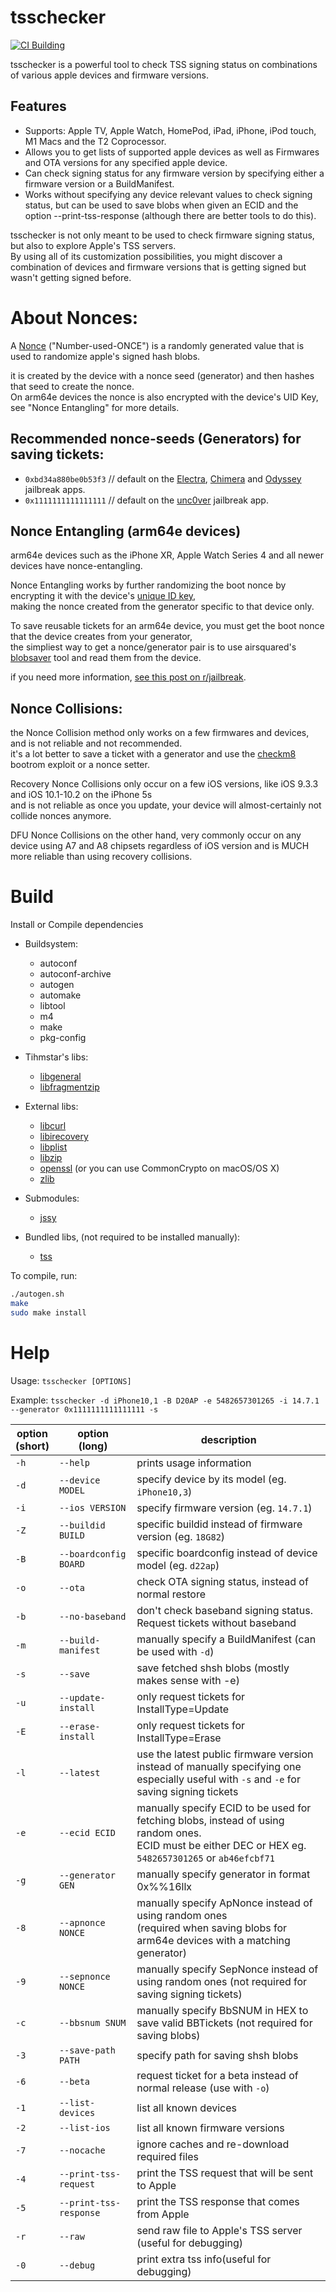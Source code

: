 # tsschecker
[![CI Building](https://img.shields.io/github/workflow/status/1Conan/tsschecker/Build%20%26%20Release/main?style=for-the-badge)](https://github.com/1Conan/tsschecker/actions)

tsschecker is a powerful tool to check TSS signing status on combinations of various apple devices and firmware versions.

## Features  
* Supports: Apple TV, Apple Watch, HomePod, iPad, iPhone, iPod touch, M1 Macs and the T2 Coprocessor.
* Allows you to get lists of supported apple devices as well as Firmwares and OTA versions for any specified apple device.
* Can check signing status for any firmware version by specifying either a firmware version or a BuildManifest.
* Works without specifying any device relevant values to check signing status, but can be used to save blobs when given an ECID and the option --print-tss-response (although there are better tools to do this).

tsschecker is not only meant to be used to check firmware signing status, but also to explore Apple's TSS servers.<br/>
By using all of its customization possibilities, you might discover a combination of devices and firmware versions that is getting signed but wasn't getting signed before. 

# About Nonces:
A [Nonce](https://wikipedia.org/wiki/Cryptographic_nonce) ("Number-used-ONCE") is a randomly generated value that is used to randomize apple's signed hash blobs.

it is created by the device with a nonce seed (generator) and then hashes that seed to create the nonce.<br/>On arm64e devices the nonce is also encrypted with the device's UID Key, see "Nonce Entangling" for more details.

## Recommended nonce-seeds (Generators) for saving tickets:
* `0xbd34a880be0b53f3` // default on the [Electra](https://coolstar.org/electra/), [Chimera](https://chimera.coolstar.org/) and [Odyssey](https://theodyssey.dev/) jailbreak apps.
* `0x1111111111111111` // default on the [unc0ver](https://unc0ver.dev) jailbreak app.

## Nonce Entangling (arm64e devices)
arm64e devices such as the iPhone XR, Apple Watch Series 4 and all newer devices have nonce-entangling.

Nonce Entangling works by further randomizing the boot nonce by encrypting it with the device's [unique ID key](https://www.theiphonewiki.com/wiki/UID_key),<br/>
making the nonce created from the generator specific to that device only.

To save reusable tickets for an arm64e device, you must get the boot nonce that the device creates from your generator,<br/>
the simpliest way to get a nonce/generator pair is to use airsquared's [blobsaver](https://github.com/airsquared/blobsaver) tool and read them from the device.

if you need more information, [see this post on r/jailbreak](https://www.reddit.com/r/jailbreak/comments/cssh8f/tutorial_easiest_way_to_save_blobs_on_a12/).

## Nonce Collisions:

the Nonce Collision method only works on a few firmwares and devices, and is not reliable and not recommended.<br/>it's a lot better to save a ticket with a generator and use the [checkm8](https://github.com/axi0mx/ipwndfu) bootrom exploit or a nonce setter.

Recovery Nonce Collisions only occur on a few iOS versions, like iOS 9.3.3 and iOS 10.1-10.2 on the iPhone 5s<br/>and is not reliable as once you update, your device will almost-certainly not collide nonces anymore.

DFU Nonce Collisions on the other hand, very commonly occur on any device using A7 and A8 chipsets regardless of iOS version and is MUCH more reliable than using recovery collisions.

# Build
Install or Compile dependencies

* Buildsystem:
  * autoconf
  * autoconf-archive
  * autogen
  * automake
  * libtool
  * m4
  * make
  * pkg-config

* Tihmstar's libs:
  * [libgeneral](https://github.com/tihmstar/libgeneral)
  * [libfragmentzip](https://github.com/tihmstar/libfragmentzip)

* External libs:
  * [libcurl](https://curl.haxx.se/libcurl/)
  * [libirecovery](https://github.com/libimobiledevice/libirecovery)
  * [libplist](https://github.com/libimobiledevice/libplist)
  * [libzip](https://libzip.org/)
  * [openssl](https://www.openssl.org/) (or you can use CommonCrypto on macOS/OS X)
  * [zlib](https://zlib.net/)
  
* Submodules:
  * [jssy](https://github.com/tihmstar/jssy)
  
* Bundled libs, (not required to be installed manually):
  * [tss](https://github.com/libimobiledevice)

To compile, run:

```bash
./autogen.sh
make
sudo make install
```

# Help  
Usage: `tsschecker [OPTIONS]`

Example: `tsschecker -d iPhone10,1 -B D20AP -e 5482657301265 -i 14.7.1 --generator 0x1111111111111111 -s`

| option<br/>(short) | option<br/>(long) | description |
|-------|-------------------------|--------------------|
| `-h`  | `--help`                | prints usage information |
| `-d`  | `--device MODEL`        | specify device by its model (eg. `iPhone10,3`) |
| `-i`  | `--ios VERSION`         | specify firmware version (eg. `14.7.1`) |
| `-Z`  | `--buildid BUILD`       | specific buildid instead of firmware version (eg. `18G82`) |
| `-B`  | `--boardconfig BOARD`   | specific boardconfig instead of device model (eg. `d22ap`) |
| `-o`  | `--ota`                 | check OTA signing status, instead of normal restore |
| `-b`  | `--no-baseband`         | don't check baseband signing status. Request tickets without baseband |
| `-m`  | `--build-manifest`      | manually specify a BuildManifest (can be used with `-d`) |
| `-s`  | `--save`                | save fetched shsh blobs (mostly makes sense with -e) |
| `-u`  | `--update-install`      | only request tickets for InstallType=Update |
| `-E`  | `--erase-install`       | only request tickets for InstallType=Erase |
| `-l`  | `--latest`              | use the latest public firmware version instead of manually specifying one<br/>especially useful with `-s` and `-e` for saving signing tickets |
| `-e`  | `--ecid ECID`           | manually specify ECID to be used for fetching blobs, instead of using random ones.<br/>ECID must be either DEC or HEX eg. `5482657301265` or `ab46efcbf71` |
| `-g`  | `--generator GEN`       | manually specify generator in format 0x%%16llx |
| `-8`  | `--apnonce NONCE`       | manually specify ApNonce instead of using random ones<br/>(required when saving blobs for arm64e devices with a matching generator) |
| `-9`  | `--sepnonce NONCE`      | manually specify SepNonce instead of using random ones (not required for saving signing tickets) |
| `-c`  | `--bbsnum SNUM`         | manually specify BbSNUM in HEX to save valid BBTickets (not required for saving blobs) |
| `-3`  | `--save-path PATH`      | specify path for saving shsh blobs |
| `-6`  | `--beta`                | request ticket for a beta instead of normal release (use with `-o`) |
| `-1`  | `--list-devices`        | list all known devices |
| `-2`  | `--list-ios`            | list all known firmware versions |
| `-7`  | `--nocache`             | ignore caches and re-download required files |
| `-4`  | `--print-tss-request`   | print the TSS request that will be sent to Apple |
| `-5`  | `--print-tss-response`  | print the TSS response that comes from Apple |
| `-r`  | `--raw`                 | send raw file to Apple's TSS server (useful for debugging) |
| `-0`  | `--debug`               | print extra tss info(useful for debugging) |
